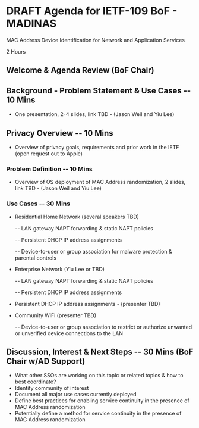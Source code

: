 # DRAFT Agenda for IETF-109 BoF - MADINAS
MAC Address Device Identification for Network and Application Services

2 Hours

## Welcome & Agenda Review (BoF Chair)

## Background - Problem Statement & Use Cases -- 10 Mins
- One presentation, 2-4 slides, link TBD - (Jason Weil and Yiu Lee)

## Privacy Overview -- 10 Mins
- Overview of privacy goals, requirements and prior work in the IETF (open request out to Apple)

### Problem Definition -- 10 Mins
- Overview of OS deployment of MAC Address randomization, 2 slides, link TBD - (Jason Weil and Yiu Lee)

### Use Cases -- 30 Mins
- Residential Home Network (several speakers TBD)

    -- LAN gateway NAPT forwarding & static NAPT policies 
    
    -- Persistent DHCP IP address assignments
    
    -- Device-to-user or group association for malware protection & parental controls 
    
- Enterprise Network (Yiu Lee or TBD)

    -- LAN gateway NAPT forwarding & static NAPT policies 
    
    -- Persistent DHCP IP address assignments
    
- Persistent DHCP IP address assignments - (presenter TBD)

- Community WiFi (presenter TBD)

    -- Device-to-user or group association to restrict or authorize unwanted or unverified device connections to the LAN 

## Discussion, Interest & Next Steps -- 30 Mins (BoF Chair w/AD Support)
- What other SSOs are working on this topic or related topics & how to best coordinate?
- Identify community of interest 
- Document all major use cases currently deployed
- Define best practices for enabling service continuity in the presence of MAC Address randomization
- Potentially define a method for service continuity in the presence of MAC Address randomization
